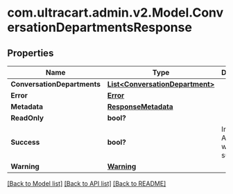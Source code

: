 # com.ultracart.admin.v2.Model.ConversationDepartmentsResponse
## Properties

Name | Type | Description | Notes
------------ | ------------- | ------------- | -------------
**ConversationDepartments** | [**List&lt;ConversationDepartment&gt;**](ConversationDepartment.md) |  | [optional] 
**Error** | [**Error**](Error.md) |  | [optional] 
**Metadata** | [**ResponseMetadata**](ResponseMetadata.md) |  | [optional] 
**ReadOnly** | **bool?** |  | [optional] 
**Success** | **bool?** | Indicates if API call was successful | [optional] 
**Warning** | [**Warning**](Warning.md) |  | [optional] 


[[Back to Model list]](../README.md#documentation-for-models) [[Back to API list]](../README.md#documentation-for-api-endpoints) [[Back to README]](../README.md)


